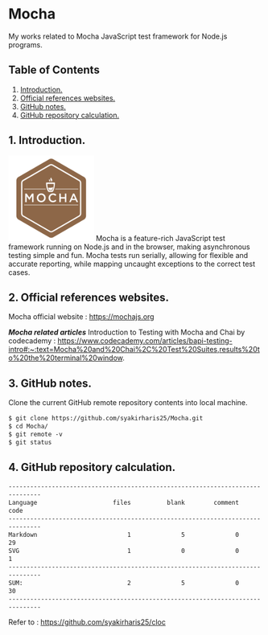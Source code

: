 # Mocha
My works related to Mocha JavaScript test framework for Node.js programs.

## Table of Contents
1. [Introduction.](#introduction)
2. [Official references websites.](#references)
3. [GitHub notes.](#github)
4. [GitHub repository calculation.](#calculation)

<a name="introduction"></a>
## 1. Introduction.
<img src="mocha.svg" height="170"> 
Mocha is a feature-rich JavaScript test framework running on Node.js and in the browser, making asynchronous testing simple and fun. Mocha tests run serially, allowing for flexible and accurate reporting, while mapping uncaught exceptions to the correct test cases.

<a name="references"></a>
## 2. Official references websites. <br />
Mocha official website : https://mochajs.org <br />

**_Mocha related articles_**
Introduction to Testing with Mocha and Chai by codecademy : https://www.codecademy.com/articles/bapi-testing-intro#:~:text=Mocha%20and%20Chai%2C%20Test%20Suites,results%20to%20the%20terminal%20window. <br />
 
<a name="github"></a>
## 3. GitHub notes.
Clone the current GitHub remote repository contents into local machine.
```
$ git clone https://github.com/syakirharis25/Mocha.git
$ cd Mocha/
$ git remote -v
$ git status
```

<a name="calculation"></a>
## 4. GitHub repository calculation.
```
-------------------------------------------------------------------------------
Language                     files          blank        comment           code
-------------------------------------------------------------------------------
Markdown                         1              5              0             29
SVG                              1              0              0              1
-------------------------------------------------------------------------------
SUM:                             2              5              0             30
-------------------------------------------------------------------------------
```
Refer to : https://github.com/syakirharis25/cloc
